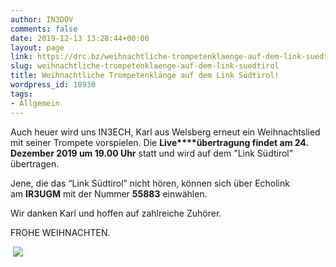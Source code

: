 ```yaml
---
author: IN3DOV
comments: false
date: 2019-12-13 13:28:44+00:00
layout: page
link: https://drc.bz/weihnachtliche-trompetenklaenge-auf-dem-link-suedtirol/
slug: weihnachtliche-trompetenklaenge-auf-dem-link-suedtirol
title: Weihnachtliche Trompetenklänge auf dem Link Südtirol!
wordpress_id: 18930
tags:
- Allgemein
---
```





Auch heuer wird uns IN3ECH, Karl aus Welsberg erneut ein Weihnachtslied mit seiner Trompete vorspielen. Die **Live****übertragung findet am 24. Dezember 2019 um 19.00 Uhr** statt und wird auf dem "Link Südtirol" übertragen.




Jene, die das “Link Südtirol” nicht hören, können sich über Echolink am **IR3UGM** mit der Nummer **55883** einwählen.




Wir danken Karl und hoffen auf zahlreiche Zuhörer.




FROHE WEIHNACHTEN.




 ![](https://drc.bz/wp-content/uploads/2010/12/trompete.jpg)



